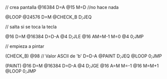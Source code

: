 // crea pantalla
@16384 
D=A 
@15 
M=D 
//no hace nada

@LOOP 
@24576 
D=M 
@CHECK_B 
D;JEQ 

// salta si se toca la tecla    

@16 
D=M 
@16384 
D=D-A 
@4 
D;JLE 
@16 
AM=M-1 
M=0 
@4 
0;JMP

// empieza a pintar 

(CHECK_B) 
@98 // Valor ASCII de 'b'
D=D-A 
@PAINT 
D;JEQ 
@LOOP 
0;JMP

(PAINT) 
@16 
D=M 
@16384 
D=D-A 
@4 
D;JGE 
@16 
A=M 
M=-1 
@16 
M=M+1 
@LOOP 
0;JMP 
